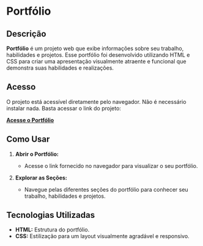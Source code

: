 # Portfólio

## Descrição

**Portfólio** é um projeto web que exibe informações sobre seu trabalho, habilidades e projetos. Esse portfólio foi desenvolvido utilizando HTML e CSS  para criar uma apresentação visualmente atraente e funcional que demonstra suas habilidades e realizações.

## Acesso

O projeto está acessível diretamente pelo navegador. Não é necessário instalar nada. Basta acessar o link do projeto:

[**Acesse o Portfólio**](https://raymer-coelho.github.io/Portfolio/)

## Como Usar

1. **Abrir o Portfólio:**
   - Acesse o link fornecido no navegador para visualizar o seu portfólio.

2. **Explorar as Seções:**
   - Navegue pelas diferentes seções do portfólio para conhecer seu trabalho, habilidades e projetos.

## Tecnologias Utilizadas

- **HTML:** Estrutura do portfólio.
- **CSS:** Estilização para um layout visualmente agradável e responsivo.




